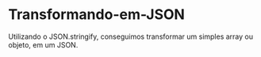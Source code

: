 # Transformando-em-JSON

Utilizando o JSON.stringify, conseguimos transformar um simples array ou objeto, em um JSON.
